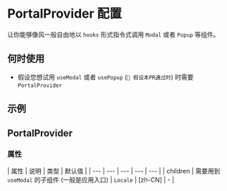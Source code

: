 # PortalProvider 配置

让你能够像风一般自由地以 `hooks` 形式指令式调用 `Modal` 或者 `Popup` 等组件。

## 何时使用

- 假设您想试用 `useModal` 或者 `usePopup` (`🚧 假设本PR通过时`) 时需要 `PortalProvider`

## 示例

<code src="./demos/demo1.tsx" ></code>

## PortalProvider

### 属性

| 属性 | 说明 | 类型 | 默认值 |
| --- | --- | --- | --- | --- |
| children | 需要用到 `useModal` 的子组件 (一般是应用入口) | `Locale` | [zh-CN] | - |
